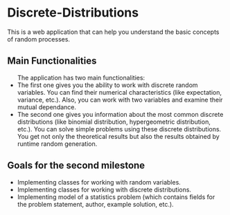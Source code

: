 <h1>Discrete-Distributions</h1>
This is a web application that can help you understand the basic concepts of random processes.
<h2>Main Functionalities</h2>
<ul>
The application has two main functionalities:
<li>The first one gives you the ability to work with discrete random variables. You can find their numerical characteristics (like expectation, variance, etc.). Also, you can work with two variables and examine their mutual dependance.</li>
<li>The second one gives you information about the most common discrete distributions (like binomial distribution, hypergeometric distribution, etc.). You can solve simple problems using these discrete distributions. You get not only the theoretical results but also the results obtained by runtime random generation. </li>
</ul>
<h2>Goals for the second milestone</h2>
<ul>
<li>Implementing classes for working with random variables.</li>
<li>Implementing classes for working with discrete distributions.</li>
<li>Implementing model of a statistics problem (which contains fields for the problem statement, author, example solution, etc.).</li>
</ul>
